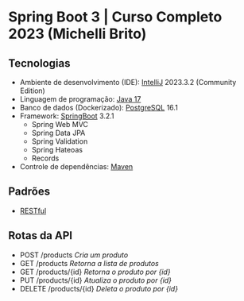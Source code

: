 # Spring Boot 3 | Curso Completo 2023 (Michelli Brito)

## Tecnologias
- Ambiente de desenvolvimento (IDE): [IntelliJ](https://www.jetbrains.com/pt-br/idea/) 2023.3.2 (Community Edition)
- Linguagem de programação: [Java 17](https://www.oracle.com/java/technologies/javase/jdk17-archive-downloads.html)
- Banco de dados (Dockerizado): [PostgreSQL](https://www.h2database.com/html/main.html) 16.1
- Framework: [SpringBoot](https://spring.io/projects/spring-boot) 3.2.1
  - Spring Web MVC
  - Spring Data JPA
  - Spring Validation
  - Spring Hateoas
  - Records
- Controle de dependências: [Maven](https://maven.apache.org/)

## Padrões
- [RESTful](https://blog.caelum.com.br/rest-principios-e-boas-praticas/)

## Rotas da API
- POST /products _Cria um produto_
- GET /products _Retorna a lista de produtos_
- GET /products/{id} _Retorna o produto por {id}_
- PUT /products/{id} _Atualiza o produto por {id}_
- DELETE /products/{id} _Deleta o produto por {id}_
